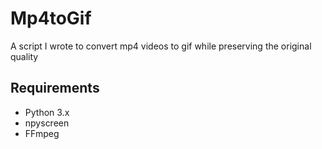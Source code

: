 # Mp4toGif
A script I wrote to convert mp4 videos to gif while preserving the original quality

## Requirements
- Python 3.x
- npyscreen
- FFmpeg
